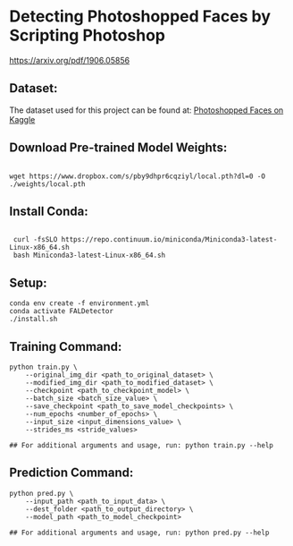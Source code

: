 # Detecting Photoshopped Faces by Scripting Photoshop

https://arxiv.org/pdf/1906.05856

## Dataset:

The dataset used for this project can be found at: [Photoshopped Faces on Kaggle](https://www.kaggle.com/datasets/tbourton/photoshopped-faces)

## Download Pre-trained Model Weights:
```

wget https://www.dropbox.com/s/pby9dhpr6cqziyl/local.pth?dl=0 -O ./weights/local.pth

```

## Install Conda:
```

 curl -fsSLO https://repo.continuum.io/miniconda/Miniconda3-latest-Linux-x86_64.sh
 bash Miniconda3-latest-Linux-x86_64.sh

```


## Setup:

```
conda env create -f environment.yml
conda activate FALDetector
./install.sh
```

## Training Command:

```
python train.py \
    --original_img_dir <path_to_original_dataset> \
    --modified_img_dir <path_to_modified_dataset> \
    --checkpoint <path_to_checkpoint_model> \
    --batch_size <batch_size_value> \
    --save_checkpoint <path_to_save_model_checkpoints> \
    --num_epochs <number_of_epochs> \
    --input_size <input_dimensions_value> \
    --strides_ms <stride_values>

## For additional arguments and usage, run: python train.py --help

```

## Prediction Command:

```
python pred.py \
    --input_path <path_to_input_data> \
    --dest_folder <path_to_output_directory> \
    --model_path <path_to_model_checkpoint>

## For additional arguments and usage, run: python pred.py --help

```


